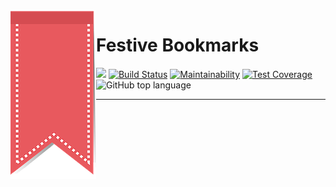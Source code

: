 <img src="./_imgs/ribbon.png" align="left" />

# Festive Bookmarks

![](https://img.shields.io/badge/Practice-Makers%20Academy-red)
[![Build Status](https://travis-ci.com/jonesandy/festive-bookmarks.svg?branch=master)](https://travis-ci.com/jonesandy/festive-bookmarks)
[![Maintainability](https://api.codeclimate.com/v1/badges/dad6e6da13b8828430a4/maintainability)](https://codeclimate.com/github/jonesandy/festive-bookmarks/maintainability)
[![Test Coverage](https://api.codeclimate.com/v1/badges/dad6e6da13b8828430a4/test_coverage)](https://codeclimate.com/github/jonesandy/festive-bookmarks/test_coverage)
![GitHub top language](https://img.shields.io/github/languages/top/jonesandy/festive-bookmarks)

---
